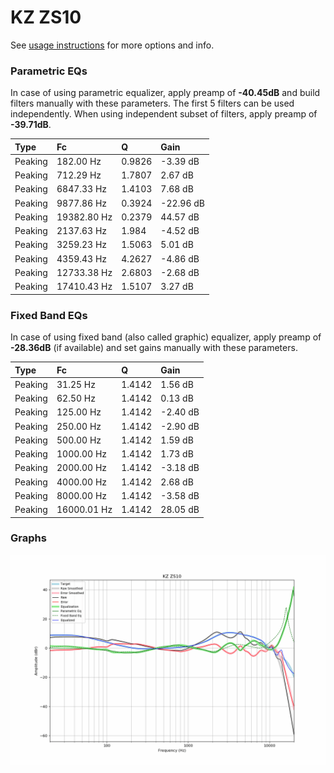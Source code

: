 # KZ ZS10
See [usage instructions](https://github.com/jaakkopasanen/AutoEq#usage) for more options and info.

### Parametric EQs
In case of using parametric equalizer, apply preamp of **-40.45dB** and build filters manually
with these parameters. The first 5 filters can be used independently.
When using independent subset of filters, apply preamp of **-39.71dB**.

| Type    | Fc          |      Q | Gain      |
|:--------|:------------|:-------|:----------|
| Peaking | 182.00 Hz   | 0.9826 | -3.39 dB  |
| Peaking | 712.29 Hz   | 1.7807 | 2.67 dB   |
| Peaking | 6847.33 Hz  | 1.4103 | 7.68 dB   |
| Peaking | 9877.86 Hz  | 0.3924 | -22.96 dB |
| Peaking | 19382.80 Hz | 0.2379 | 44.57 dB  |
| Peaking | 2137.63 Hz  | 1.984  | -4.52 dB  |
| Peaking | 3259.23 Hz  | 1.5063 | 5.01 dB   |
| Peaking | 4359.43 Hz  | 4.2627 | -4.86 dB  |
| Peaking | 12733.38 Hz | 2.6803 | -2.68 dB  |
| Peaking | 17410.43 Hz | 1.5107 | 3.27 dB   |

### Fixed Band EQs
In case of using fixed band (also called graphic) equalizer, apply preamp of **-28.36dB**
(if available) and set gains manually with these parameters.

| Type    | Fc          |      Q | Gain     |
|:--------|:------------|:-------|:---------|
| Peaking | 31.25 Hz    | 1.4142 | 1.56 dB  |
| Peaking | 62.50 Hz    | 1.4142 | 0.13 dB  |
| Peaking | 125.00 Hz   | 1.4142 | -2.40 dB |
| Peaking | 250.00 Hz   | 1.4142 | -2.90 dB |
| Peaking | 500.00 Hz   | 1.4142 | 1.59 dB  |
| Peaking | 1000.00 Hz  | 1.4142 | 1.73 dB  |
| Peaking | 2000.00 Hz  | 1.4142 | -3.18 dB |
| Peaking | 4000.00 Hz  | 1.4142 | 2.68 dB  |
| Peaking | 8000.00 Hz  | 1.4142 | -3.58 dB |
| Peaking | 16000.01 Hz | 1.4142 | 28.05 dB |

### Graphs
![](./KZ%20ZS10.png)
